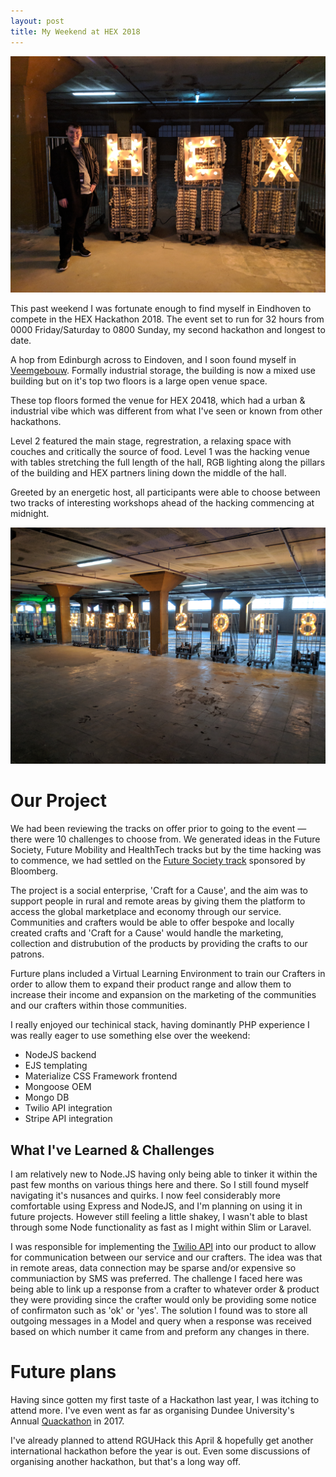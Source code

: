 ```yaml
---
layout: post
title: My Weekend at HEX 2018
---
```

![Me @ HEX 2018](/images/IMG_20180316_191551.jpg "Me @ HEX 2018")

This past weekend I was fortunate enough to find myself in Eindhoven to compete in the HEX Hackathon 2018. The event set to run for 32 hours from 0000 Friday/Saturday to 0800 Sunday, my second hackathon and longest to date.

A hop from Edinburgh across to Eindoven, and I soon found myself in [Veemgebouw](http://www.vershalhetveem.nl/nl/home). Formally industrial storage, the building is now a mixed use building but on it's top two floors is a large open venue space.

These top floors formed the venue for HEX 20418, which had a urban & industrial vibe which was different from what I've seen or known from other hackathons.

Level 2 featured the main stage, regrestration, a relaxing space with couches and critically the source of food. Level 1 was the hacking venue with tables stretching the full length of the hall, RGB lighting along the pillars of the building and HEX partners lining down the middle of the hall.

Greeted by an energetic host, all participants were able to choose between two tracks of interesting workshops ahead of the hacking commencing at midnight.

![#HEX2018](/images/IMG_20180318_071759.jpg "#HEX2018")

# Our Project

We had been reviewing the tracks on offer prior to going to the event — there were 10 challenges to choose from. We generated ideas in the Future Society, Future Mobility and HealthTech tracks but by the time hacking was to commence, we had settled on the [Future Society track](https://joinhex.com/future-society/) sponsored by Bloomberg.

The project is a social enterprise, 'Craft for a Cause',  and the aim was to support people in rural and remote areas by giving them the platform to access the global marketplace and economy through our service. Communities and crafters would be able to offer bespoke and locally created crafts and 'Craft for a Cause' would handle the marketing, collection and distrubution of the products by providing the crafts to our patrons.

Furture plans included a Virtual Learning Environment to train our Crafters in order to allow them to expand their product range and allow them to increase their income and expansion on the marketing of the communities and our crafters within those communities.

I really enjoyed our techinical stack, having dominantly PHP experience I was really eager to use something else over the weekend:
- NodeJS backend
- EJS templating
- Materialize CSS Framework frontend
- Mongoose OEM
- Mongo DB
- Twilio API integration
- Stripe API integration

## What I've Learned & Challenges

I am relatively new to Node.JS having only being able to tinker it within the past few months on various things here and there. So I still found myself navigating it's nusances and quirks. I now feel considerably more comfortable using Express and NodeJS, and I'm planning on using it in future projects. However still feeling a little shakey, I wasn't able to blast through some Node functionality as fast as I might within Slim or Laravel.

I was responsible for implementing the [Twilio API](https://www.twilio.com/) into our product to allow for communication between our service and our crafters. The idea was that in remote areas, data connection may be sparse and/or expensive so communiaction by SMS was preferred. The challenge I faced here was being able to link up a response from a crafter to whatever order & product they were providing since the crafter would only be providing some notice of confirmaton such as 'ok' or 'yes'. The solution I found was to store all outgoing messages in a Model and query when a response was received based on which number it came from and preform any changes in there.

# Future plans

Having since gotten my first taste of a Hackathon last year, I was itching to attend more. I've even went as far as organising Dundee University's Annual [Quackathon](http://conorhaining.com/Dundees-Hackathon/) in 2017.

I've already planned to attend RGUHack this April & hopefully get another international hackathon before the year is out. Even some discussions of organising another hackathon, but that's a long way off.
